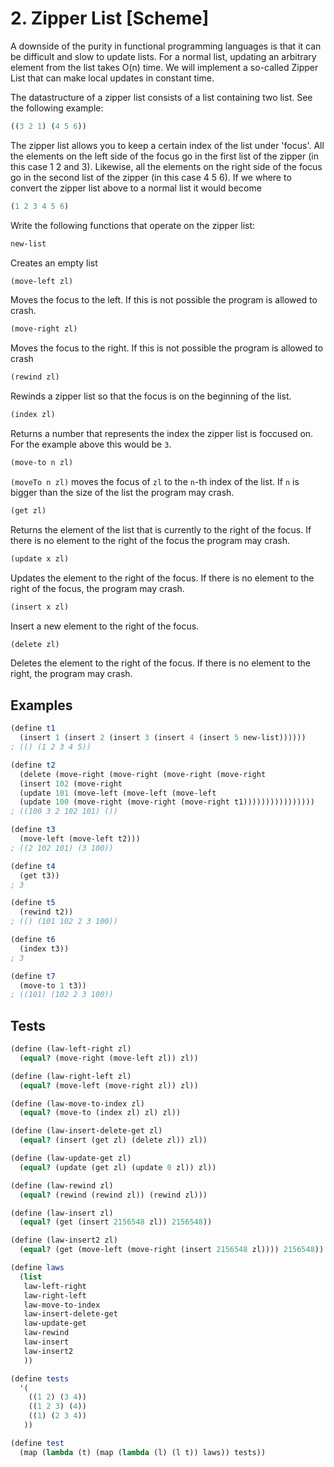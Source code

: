 # 2. Zipper List [Scheme]

A downside of the purity in functional programming languages is that it can be difficult and slow to update lists. For a normal list,
updating an arbitrary element from the list takes O(n) time. We will implement a so-called Zipper List that
can make local updates in constant time.

The datastructure of a zipper list consists of a list containing two list. See the following example:

```scheme
((3 2 1) (4 5 6))
```
The zipper list allows you to keep a certain index of the list under 'focus'.
All the elements on the left side of the focus go in the first list of the zipper (in this case 1 2 and 3).
Likewise, all the elements on the right side of the focus go in the second list of the zipper (in this case 4 5 6).
If we where to convert the zipper list above to a normal list it would become
```scheme
(1 2 3 4 5 6)
```

Write the following functions that operate on the zipper list:

```scheme
new-list
```

Creates an empty list

```scheme
(move-left zl)
```
Moves the focus to the left. If this is not possible the program is allowed to crash.

```scheme
(move-right zl)
```
Moves the focus to the right. If this is not possible the program is allowed to crash

```scheme
(rewind zl)
```
Rewinds a zipper list so that the focus is on the beginning of the list.

```scheme
(index zl)
```
Returns a number that represents the index the zipper list is foccused on. For the example above this would be `3`.

```scheme
(move-to n zl)
```
`(moveTo n zl)` moves the focus of `zl` to the `n`-th index of the list. If `n` is bigger than the size of the list the program may crash.

```scheme
(get zl)
```
Returns the element of the list that is currently to the right of the focus. If there is no element to the right of the focus the program may crash.

```scheme
(update x zl)
```
Updates the element to the right of the focus. If there is no element to the right of the focus, the program may crash.

```scheme
(insert x zl)
```
Insert a new element to the right of the focus.

```haskell
(delete zl)
```
Deletes the element to the right of the focus. If there is no element to the right, the program may crash.

## Examples
```scheme
(define t1
  (insert 1 (insert 2 (insert 3 (insert 4 (insert 5 new-list))))))
; (() (1 2 3 4 5))

(define t2
  (delete (move-right (move-right (move-right (move-right
  (insert 102 (move-right
  (update 101 (move-left (move-left (move-left
  (update 100 (move-right (move-right (move-right t1))))))))))))))))
; ((100 3 2 102 101) ())

(define t3
  (move-left (move-left t2)))
; ((2 102 101) (3 100))

(define t4
  (get t3))
; 3

(define t5
  (rewind t2))
; (() (101 102 2 3 100))

(define t6
  (index t3))
; 3

(define t7
  (move-to 1 t3))
; ((101) (102 2 3 100))
```

## Tests
```scheme
(define (law-left-right zl)
  (equal? (move-right (move-left zl)) zl))

(define (law-right-left zl)
  (equal? (move-left (move-right zl)) zl))

(define (law-move-to-index zl)
  (equal? (move-to (index zl) zl) zl))

(define (law-insert-delete-get zl)
  (equal? (insert (get zl) (delete zl)) zl))

(define (law-update-get zl)
  (equal? (update (get zl) (update 0 zl)) zl))

(define (law-rewind zl)
  (equal? (rewind (rewind zl)) (rewind zl)))

(define (law-insert zl)
  (equal? (get (insert 2156548 zl)) 2156548))

(define (law-insert2 zl)
  (equal? (get (move-left (move-right (insert 2156548 zl)))) 2156548))

(define laws
  (list
   law-left-right
   law-right-left
   law-move-to-index
   law-insert-delete-get
   law-update-get
   law-rewind
   law-insert
   law-insert2
   ))

(define tests
  '(
    ((1 2) (3 4))
    ((1 2 3) (4))
    ((1) (2 3 4))
   ))

(define test
  (map (lambda (t) (map (lambda (l) (l t)) laws)) tests))
```
